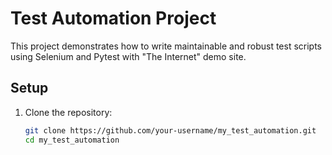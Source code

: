 # Test Automation Project

This project demonstrates how to write maintainable and robust test scripts using Selenium and Pytest with "The Internet" demo site.

## Setup

1. Clone the repository:
   ```bash
   git clone https://github.com/your-username/my_test_automation.git
   cd my_test_automation
